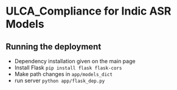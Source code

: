 # ULCA_Compliance for Indic ASR Models

## Running the deployment
- Dependency installation given on the main page
- Install Flask ```pip install flask flask-cors```
- Make path changes in ```app/models_dict```
- run server ```python app/flask_dep.py```

